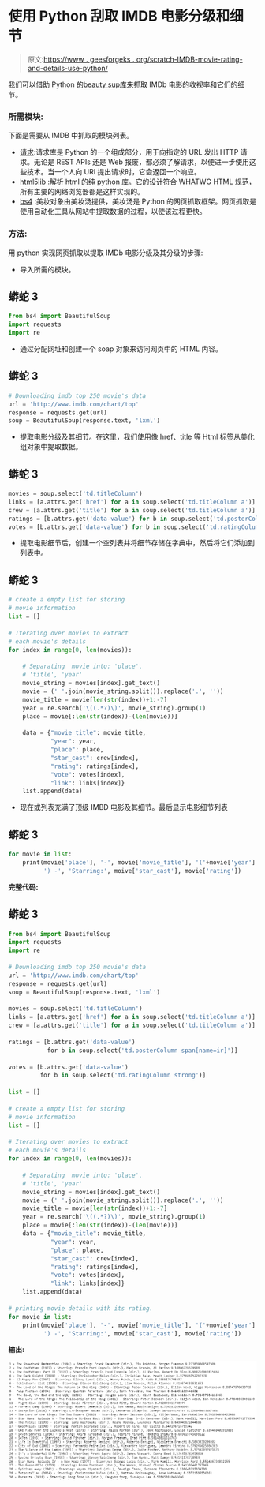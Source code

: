 # 使用 Python 刮取 IMDB 电影分级和细节

> 原文:[https://www . geesforgeks . org/scratch-IMDB-movie-rating-and-details-use-python/](https://www.geeksforgeeks.org/scrape-imdb-movie-rating-and-details-using-python/)

我们可以借助 Python 的[beauty sup](https://www.geeksforgeeks.org/implementing-web-scraping-python-beautiful-soup/?ref=rp)库来抓取 IMDb 电影的收视率和它们的细节。

### 所需模块:

下面是需要从 IMDB 中抓取的模块列表。

*   [请求](https://www.geeksforgeeks.org/python-requests-tutorial/):请求库是 Python 的一个组成部分，用于向指定的 URL 发出 HTTP 请求。无论是 REST APIs 还是 Web 报废，都必须了解请求，以便进一步使用这些技术。当一个人向 URI 提出请求时，它会返回一个响应。
*   [html5lib](https://www.geeksforgeeks.org/html5lib-and-lxml-parsers-in-python/) :解析 html 的纯 python 库。它的设计符合 WHATWG HTML 规范，所有主要的网络浏览器都是这样实现的。
*   [bs4](https://www.geeksforgeeks.org/implementing-web-scraping-python-beautiful-soup/) :美妆对象由美妆汤提供，美妆汤是 Python 的网页抓取框架。网页抓取是使用自动化工具从网站中提取数据的过程，以使该过程更快。

### 方法:

用 python 实现网页抓取以提取 IMDb 电影分级及其分级的步骤:

*   导入所需的模块。

## 蟒蛇 3

```py
from bs4 import BeautifulSoup
import requests
import re
```

*   通过分配网址和创建一个 soap 对象来访问网页中的 HTML 内容。

## 蟒蛇 3

```py
# Downloading imdb top 250 movie's data
url = 'http://www.imdb.com/chart/top'
response = requests.get(url)
soup = BeautifulSoup(response.text, 'lxml')
```

*   提取电影分级及其细节。在这里，我们使用像 href、title 等 Html 标签从美化组对象中提取数据。

## 蟒蛇 3

```py
movies = soup.select('td.titleColumn')
links = [a.attrs.get('href') for a in soup.select('td.titleColumn a')]
crew = [a.attrs.get('title') for a in soup.select('td.titleColumn a')]
ratings = [b.attrs.get('data-value') for b in soup.select('td.posterColumn span[name=ir]')]
votes = [b.attrs.get('data-value') for b in soup.select('td.ratingColumn strong')]
```

*   提取电影细节后，创建一个空列表并将细节存储在字典中，然后将它们添加到列表中。

## 蟒蛇 3

```py
# create a empty list for storing
# movie information
list = []

# Iterating over movies to extract
# each movie's details
for index in range(0, len(movies)):

    # Separating  movie into: 'place',
    # 'title', 'year'
    movie_string = movies[index].get_text()
    movie = (' '.join(movie_string.split()).replace('.', ''))
    movie_title = movie[len(str(index))+1:-7]
    year = re.search('\((.*?)\)', movie_string).group(1)
    place = movie[:len(str(index))-(len(movie))]

    data = {"movie_title": movie_title,
            "year": year,
            "place": place,
            "star_cast": crew[index],
            "rating": ratings[index],
            "vote": votes[index],
            "link": links[index]}
    list.append(data)
```

*   现在或列表充满了顶级 IMBD 电影及其细节。最后显示电影细节列表

## 蟒蛇 3

```py
for movie in list:
    print(movie['place'], '-', movie['movie_title'], '('+movie['year'] +
          ') -', 'Starring:', moive['star_cast'], movie['rating'])
```

**完整代码:**

## 蟒蛇 3

```py
from bs4 import BeautifulSoup
import requests
import re

# Downloading imdb top 250 movie's data
url = 'http://www.imdb.com/chart/top'
response = requests.get(url)
soup = BeautifulSoup(response.text, 'lxml')

movies = soup.select('td.titleColumn')
links = [a.attrs.get('href') for a in soup.select('td.titleColumn a')]
crew = [a.attrs.get('title') for a in soup.select('td.titleColumn a')]

ratings = [b.attrs.get('data-value')
           for b in soup.select('td.posterColumn span[name=ir]')]

votes = [b.attrs.get('data-value')
         for b in soup.select('td.ratingColumn strong')]

list = []

# create a empty list for storing
# movie information
list = []

# Iterating over movies to extract
# each movie's details
for index in range(0, len(movies)):

    # Separating  movie into: 'place',
    # 'title', 'year'
    movie_string = movies[index].get_text()
    movie = (' '.join(movie_string.split()).replace('.', ''))
    movie_title = movie[len(str(index))+1:-7]
    year = re.search('\((.*?)\)', movie_string).group(1)
    place = movie[:len(str(index))-(len(movie))]
    data = {"movie_title": movie_title,
            "year": year,
            "place": place,
            "star_cast": crew[index],
            "rating": ratings[index],
            "vote": votes[index],
            "link": links[index]}
    list.append(data)

# printing movie details with its rating.
for movie in list:
    print(movie['place'], '-', movie['movie_title'], '('+movie['year'] +
          ') -', 'Starring:', movie['star_cast'], movie['rating'])
```

**输出:**

![](img/54be2283e32ef670ecae1a4814cd8020.png)